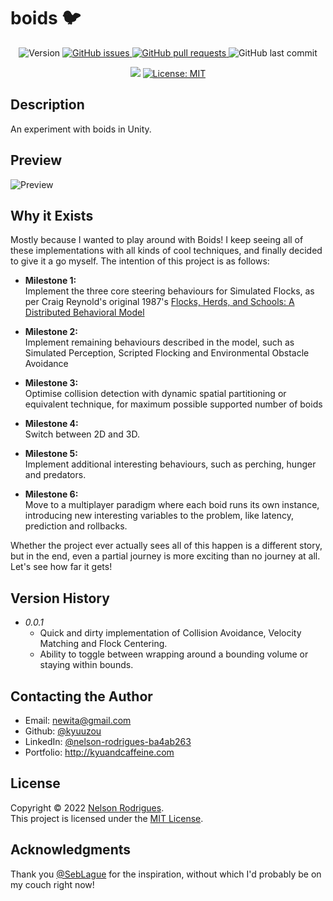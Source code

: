 # boids 🐦

<p align="center">
  <img alt="Version" src="https://img.shields.io/github/v/tag/kyuuzou/boids?label=version" />
  <a href="https://github.com/kyuuzou/boids/issues" target="_blank">
     <img alt="GitHub issues" src ="https://img.shields.io/github/issues-raw/kyuuzou/boids" />
  </a>
  <a href="https://github.com/kyuuzou/boids/pulls" target="_blank">
   <img alt="GitHub pull requests" src ="https://img.shields.io/github/issues-pr-raw/kyuuzou/boids" />
  </a>
  <img alt="GitHub last commit" src ="https://img.shields.io/github/last-commit/kyuuzou/boids" />
</p>
<p align="center">
  <a href="https://www.codacy.com/gh/kyuuzou/boids/dashboard?utm_source=github.com&amp;utm_medium=referral&amp;utm_content=kyuuzou/boids&amp;utm_campaign=Badge_Grade"><img src="https://app.codacy.com/project/badge/Grade/0e148b21eaa742448a210882d88a9f0c"/></a>
  <a href="https://github.com/kyuuzou/boids/blob/master/LICENSE" target="_blank">
    <img alt="License: MIT" src="https://img.shields.io/badge/License-MIT-blue.svg" />
  </a>
</p>

## Description
An experiment with boids in Unity.

## Preview

![Preview](https://github.com/kyuuzou/boids/blob/main/Documentation/preview.gif?raw=true)


## Why it Exists

Mostly because I wanted to play around with Boids! I keep seeing all of these implementations with all kinds of cool techniques, and finally decided to give it a go myself. The intention of this project is as follows:  

- **Milestone 1:**  
 Implement the three core steering behaviours for Simulated Flocks, as per Craig Reynold's original 1987's [Flocks, Herds, and Schools: A Distributed Behavioral Model](https://www.red3d.com/cwr/boids/)

- **Milestone 2:**  
 Implement remaining behaviours described in the model, such as Simulated Perception, Scripted Flocking and Environmental Obstacle Avoidance

- **Milestone 3:**  
 Optimise collision detection with dynamic spatial partitioning or equivalent technique, for maximum possible supported number of boids

- **Milestone 4:**  
 Switch between 2D and 3D.

- **Milestone 5:**  
 Implement additional interesting behaviours, such as perching, hunger and predators.

- **Milestone 6:**  
 Move to a multiplayer paradigm where each boid runs its own instance, introducing new interesting variables to the problem, like latency, prediction and rollbacks.

Whether the project ever actually sees all of this happen is a different story, but in the end, even a partial journey is more exciting than no journey at all. Let's see how far it gets!

## Version History

* *0.0.1*
    * Quick and dirty implementation of Collision Avoidance, Velocity Matching and Flock Centering.
    * Ability to toggle between wrapping around a bounding volume or staying within bounds.

## Contacting the Author

* Email: newita@gmail.com
* Github: [@kyuuzou](https://github.com/kyuuzou)
* LinkedIn: [@nelson-rodrigues-ba4ab263](https://linkedin.com/in/nelson-rodrigues-ba4ab263)
* Portfolio: http://kyuandcaffeine.com

## License

Copyright © 2022 [Nelson Rodrigues](https://github.com/kyuuzou).<br />
This project is licensed under the [MIT License](https://opensource.org/licenses/MIT).

## Acknowledgments
Thank you [@SebLague](https://github.com/SebLague/Boids) for the inspiration, without which I'd probably be on my couch right now!